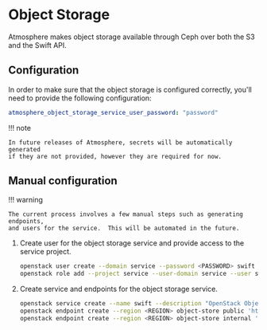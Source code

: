 # Object Storage

Atmosphere makes object storage available through Ceph over both the S3 and the
Swift API.

## Configuration

In order to make sure that the object storage is configured correctly, you'll
need to provide the following configuration:

```yaml
atmosphere_object_storage_service_user_password: "password"
```

!!! note

    In future releases of Atmosphere, secrets will be automatically generated
    if they are not provided, however they are required for now.

## Manual configuration

!!! warning

    The current process involves a few manual steps such as generating endpoints,
    and users for the service.  This will be automated in the future.

1. Create user for the object storage service and provide access to the service
   project.

   ```bash
   openstack user create --domain service --password <PASSWORD> swift
   openstack role add --project service --user-domain service --user swift admin
   ```

1. Create service and endpoints for the object storage service.

    ```bash
    openstack service create --name swift --description "OpenStack Object Storage" object-store
    openstack endpoint create --region <REGION> object-store public 'https://object-storage.<CLOUD-DOMAIN>/swift/v1/%(tenant_id)s'
    openstack endpoint create --region <REGION> object-store internal 'http://rook-ceph-rgw-rook-ceph.rook-ceph.svc.cluster.local/swift/v1/%(tenant_id)s'
    ```
